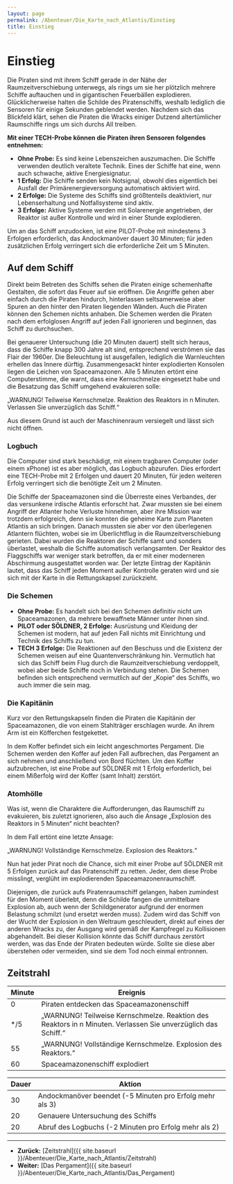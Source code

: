 ```yaml
---
layout: page
permalink: /Abenteuer/Die_Karte_nach_Atlantis/Einstieg
title: Einstieg
---
```


# Einstieg

Die Piraten sind mit ihrem Schiff gerade in der Nähe der Raumzeitverschiebung unterwegs, als rings um sie her plötzlich mehrere Schiffe auftauchen und in gigantischen Feuerbällen explodieren. Glücklicherweise halten die Schilde des Piratenschiffs, weshalb lediglich die Sensoren für einige Sekunden geblendet werden. Nachdem sich das Blickfeld klärt, sehen die Piraten die Wracks einiger Dutzend altertümlicher Raumschiffe rings um sich durchs All treiben.

**Mit einer TECH-Probe können die Piraten ihren Sensoren folgendes entnehmen:**

- **Ohne Probe:** Es sind keine Lebenszeichen auszumachen. Die Schiffe verwenden deutlich veraltete Technik. Eines der Schiffe hat eine, wenn auch schwache, aktive Energiesignatur.
- **1 Erfolg:** Die Schiffe senden kein Notsignal, obwohl dies eigentlich bei Ausfall der Primärenergieversorgung automatisch aktiviert wird.
- **2 Erfolge:** Die Systeme des Schiffs sind größtenteils deaktiviert, nur Lebenserhaltung und Notfallsysteme sind aktiv.
- **3 Erfolge:** Aktive Systeme werden mit Solarenergie angetrieben, der Reaktor ist außer Kontrolle und wird in einer Stunde explodieren.

Um an das Schiff anzudocken, ist eine PILOT-Probe mit mindestens 3 Erfolgen erforderlich, das Andockmanöver dauert 30 Minuten; für jeden zusätzlichen Erfolg verringert sich die erforderliche Zeit um 5 Minuten.

## Auf dem Schiff

Direkt beim Betreten des Schiffs sehen die Piraten einige schemenhafte Gestalten, die sofort das Feuer auf sie eröffnen. Die Angriffe gehen aber einfach durch die Piraten hindurch, hinterlassen seltsamerweise aber Spuren an den hinter den Piraten liegenden Wänden. Auch die Piraten können den Schemen nichts anhaben. Die Schemen werden die Piraten nach dem erfolglosen Angriff auf jeden Fall ignorieren und beginnen, das Schiff zu durchsuchen.

Bei genauerer Untersuchung (die 20 Minuten dauert) stellt sich heraus, dass die Schiffe knapp 300 Jahre alt sind, entsprechend verströmen sie das Flair der 1960er. Die Beleuchtung ist ausgefallen, lediglich die Warnleuchten erhellen das Innere dürftig. Zusammengesackt hinter explodierten Konsolen liegen die Leichen von Spaceamazonen. Alle 5 Minuten ertönt eine Computerstimme, die warnt, dass eine Kernschmelze eingesetzt habe und die Besatzung das Schiff umgehend evakuieren solle:

„WARNUNG! Teilweise Kernschmelze. Reaktion des Reaktors in n Minuten. Verlassen Sie unverzüglich das Schiff.“

Aus diesem Grund ist auch der Maschinenraum versiegelt und lässt sich nicht öffnen.

### Logbuch

Die Computer sind stark beschädigt, mit einem tragbaren Computer (oder einem xPhone) ist es aber möglich, das Logbuch abzurufen. Dies erfordert eine TECH-Probe mit 2 Erfolgen und dauert 20 Minuten, für jeden weiteren Erfolg verringert sich die benötigte Zeit um 2 Minuten.

Die Schiffe der Spaceamazonen sind die Überreste eines Verbandes, der das versunkene irdische Atlantis erforscht hat. Zwar mussten sie bei einem Angriff der Atlanter hohe Verluste hinnehmen, aber ihre Mission war trotzdem erfolgreich, denn sie konnten die geheime Karte zum Planeten Atlantis an sich bringen. Danach mussten sie aber vor den überlegenen Atlantern flüchten, wobei sie im Überlichtflug in die Raumzeitverschiebung gerieten. Dabei wurden die Reaktoren der Schiffe samt und sonders überlastet, weshalb die Schiffe automatisch verlangsamten. Der Reaktor des Flaggschiffs war weniger stark betroffen, da er mit einer moderneren Abschirmung ausgestattet worden war. Der letzte Eintrag der Kapitänin lautet, dass das Schiff jeden Moment außer Kontrolle geraten wird und sie sich mit der Karte in die Rettungskapsel zurückzieht.

### Die Schemen

- **Ohne Probe:** Es handelt sich bei den Schemen definitiv nicht um Spaceamazonen, da mehrere bewaffnete Männer unter ihnen sind.
- **PILOT oder SÖLDNER, 2 Erfolge:** Ausrüstung und Kleidung der Schemen ist modern, hat auf jeden Fall nichts mit Einrichtung und Technik des Schiffs zu tun.
- **TECH 3 Erfolge:** Die Reaktionen auf den Beschuss und die Existenz der Schemen weisen auf eine Quantenverschränkung hin. Vermutlich hat sich das Schiff beim Flug durch die Raumzeitverschiebung verdoppelt, wobei aber beide Schiffe noch in Verbindung stehen. Die Schemen befinden sich entsprechend vermutlich auf der „Kopie“ des Schiffs, wo auch immer die sein mag.

### Die Kapitänin

Kurz vor den Rettungskapseln finden die Piraten die Kapitänin der Spaceamazonen, die von einem Stahlträger erschlagen wurde. An ihrem Arm ist ein Köfferchen festgekettet.

In dem Koffer befindet sich ein leicht angeschmortes Pergament. Die Schemen werden den Koffer auf jeden Fall aufbrechen, das Pergament an sich nehmen und anschließend von Bord flüchten. Um den Koffer aufzubrechen, ist eine Probe auf SÖLDNER mit 1 Erfolg erforderlich, bei einem Mißerfolg wird der Koffer (samt Inhalt) zerstört.

### Atomhölle

Was ist, wenn die Charaktere die Aufforderungen, das Raumschiff zu evakuieren, bis zuletzt ignorieren, also auch die Ansage „Explosion des Reaktors in 5 Minuten“ nicht beachten?

In dem Fall ertönt eine letzte Ansage:

„WARNUNG! Vollständige Kernschmelze. Explosion des Reaktors.“

Nun hat jeder Pirat noch die Chance, sich mit einer Probe auf SÖLDNER mit 5 Erfolgen zurück auf das Piratenschiff zu retten. Jeder, dem diese Probe misslingt, verglüht im explodierenden Spaceamazonenraumschiff.

Diejenigen, die zurück aufs Piratenraumschiff gelangen, haben zumindest für den Moment überlebt, denn die Schilde fangen die unmittelbare Explosion ab, auch wenn der Schildgenerator aufgrund der enormen Belastung schmilzt (und ersetzt werden muss). Zudem wird das Schiff von der Wucht der Explosion in den Weltraum geschleudert, direkt auf eines der anderen Wracks zu, der Ausgang wird gemäß der Kampfregel zu Kollisionen abgehandelt. Bei dieser Kollision könnte das Schiff durchaus zerstört werden, was das Ende der Piraten bedeuten würde. Sollte sie diese aber überstehen oder vermeiden, sind sie dem Tod noch einmal entronnen.

## Zeitstrahl

<table>
<thead>
<tr><th>Minute</th><th>Ereignis</th></tr>
</thead>
<tbody>
<tr><td>0</td><td>Piraten entdecken das Spaceamazonenschiff</td></tr>
<tr><td>*/5</td><td>„WARNUNG! Teilweise Kernschmelze. Reaktion des Reaktors in n Minuten. Verlassen Sie unverzüglich das Schiff.“</td></tr>
<tr><td>55</td><td>„WARNUNG! Vollständige Kernschmelze. Explosion des Reaktors.“</td></tr>
<tr><td>60</td><td>Spaceamazonenschiff explodiert</td></tr>
</tbody>
</table>

<table>
<thead>
<tr><th>Dauer</th><th>Aktion</th></tr>
</thead>
<tbody>
<tr><td>30</td><td>Andockmanöver beendet (-5 Minuten pro Erfolg mehr als 3)</td></tr>
<tr><td>20</td><td>Genauere Untersuchung des Schiffs</td></tr>
<tr><td>20</td><td>Abruf des Logbuchs (-2 Minuten pro Erfolg mehr als 2)</td></tr>
</tbody>
</table>

***

- **Zurück:** [Zeitstrahl]({{ site.baseurl }}/Abenteuer/Die_Karte_nach_Atlantis/Zeitstrahl)
- **Weiter:** [Das Pergament]({{ site.baseurl }}/Abenteuer/Die_Karte_nach_Atlantis/Das_Pergament)
